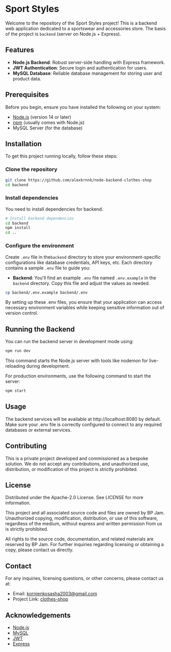 # Sport Styles

Welcome to the repository of the Sport Styles project! This is a backend web application dedicated to a sportswear and accessories store. The basis of the project is `backend` (server on Node.js + Express).

## Features

- **Node.js Backend**: Robust server-side handling with Express framework.
- **JWT Authentication**: Secure login and authentication for users.
- **MySQL Database**: Reliable database management for storing user and product data.

## Prerequisites

Before you begin, ensure you have installed the following on your system:
- [Node.js](https://nodejs.org/) (version 14 or later)
- [npm](https://npmjs.com/) (usually comes with Node.js)
- MySQL Server (for the database)

## Installation

To get this project running locally, follow these steps:

### Clone the repository

```bash
git clone https://github.com/alexkrnnk/node-backend-clothes-shop
cd backend
```

### Install dependencies

You need to install dependencies for backend.

```bash
# Install backend dependencies
cd backend
npm install
cd ..
```

### Configure the environment

Create `.env` file in the`backend` directory to store your environment-specific configurations like database credentials, API keys, etc. Each directory contains a sample `.env` file to guide you:

- **Backend**: You'll find an example `.env` file named `.env.example` in the `backend` directory. Copy this file and adjust the values as needed.
  
```bash
cp backend/.env.example backend/.env
```

By setting up these .env files, you ensure that your application can access necessary environment variables while keeping sensitive information out of version control.

## Running the Backend

You can run the backend server in development mode using:

```bash
npm run dev
```

This command starts the Node.js server with tools like nodemon for live-reloading during development.

For production environments, use the following command to start the server:

```bash
npm start
```

## Usage

The backend services will be available at http://localhost:8080 by default. Make sure your .env file is correctly configured to connect to any required databases or external services.

## Contributing

This is a private project developed and commissioned as a bespoke solution. We do not accept any contributions, and unauthorized use, distribution, or modification of this project is strictly prohibited.

## License

Distributed under the Apache-2.0 License. See LICENSE for more information.

This project and all associated source code and files are owned by BP Jam. Unauthorized copying, modification, distribution, or use of this software, regardless of the medium, without express and written permission from us is strictly prohibited.

All rights to the source code, documentation, and related materials are reserved by BP Jam. For further inquiries regarding licensing or obtaining a copy, please contact us directly.

## Contact

For any inquiries, licensing questions, or other concerns, please contact us at:

- Email: [kornienkosasha2003@gmail.com](mailto:your-email@example.com)
- Project Link: [clothes-shop](https://github.com/alexkrnnk/node-backend-clothes-shop)

## Acknowledgements
- [Node.js](https://nodejs.org)
- [MySQL](https://www.mysql.com)
- [JWT](https://jwt.io)
- [Express](https://expressjs.com)
